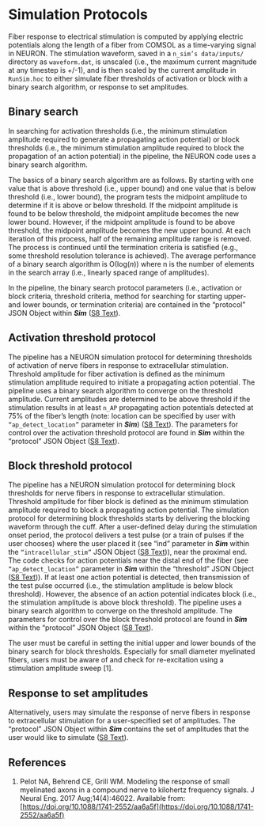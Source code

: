 # Simulation Protocols

Fiber response to electrical stimulation is computed by applying
electric potentials along the length of a fiber from COMSOL as a
time-varying signal in NEURON. The stimulation waveform, saved in a
`n_sim’s data/inputs/` directory as `waveform.dat`, is unscaled (i.e., the
maximum current magnitude at any timestep is +/-1), and is then scaled
by the current amplitude in `RunSim.hoc` to either simulate fiber thresholds of
activation or block with a binary search algorithm, or response to set
amplitudes.

##  Binary search

In searching for activation thresholds (i.e., the minimum stimulation
amplitude required to generate a propagating action potential) or block
thresholds (i.e., the minimum stimulation amplitude required to block
the propagation of an action potential) in the pipeline, the NEURON code
uses a binary search algorithm.

The basics of a binary search algorithm are as follows. By starting with
one value that is above threshold (i.e., upper bound) and one value that
is below threshold (i.e., lower bound), the program tests the midpoint
amplitude to determine if it is above or below threshold. If the
midpoint amplitude is found to be below threshold, the midpoint
amplitude becomes the new lower bound. However, if the midpoint
amplitude is found to be above threshold, the midpoint amplitude becomes
the new upper bound. At each iteration of this process, half of the
remaining amplitude range is removed. The process is continued until the
termination criteria is satisfied (e.g., some threshold resolution
tolerance is achieved). The average performance of a binary search
algorithm is Ο(log(*n*)) where n is the number of
elements in the search array (i.e., linearly spaced range of
amplitudes).

In the pipeline, the binary search protocol parameters (i.e., activation
or block criteria, threshold criteria, method for searching for starting
upper- and lower bounds, or termination criteria) are contained in the
“protocol” JSON Object within ***Sim*** ([S8 Text](S8-JSON-file-parameter-guide)).

##  Activation threshold protocol

The pipeline has a NEURON simulation protocol for determining thresholds
of activation of nerve fibers in response to extracellular stimulation.
Threshold amplitude for fiber activation is defined as the minimum
stimulation amplitude required to initiate a propagating action
potential. The pipeline uses a binary search algorithm to converge on
the threshold amplitude. Current amplitudes are determined to be above
threshold if the stimulation results in at least `n_AP` propagating
action potentials detected at 75% of the fiber’s length (note: location
can be specified by user with `“ap_detect_location”` parameter in
***Sim***) ([S8 Text](S8-JSON-file-parameter-guide)). The parameters for control over the activation threshold
protocol are found in ***Sim*** within the “protocol” JSON Object ([S8 Text](S8-JSON-file-parameter-guide)).

##  Block threshold protocol

The pipeline has a NEURON simulation protocol for determining block
thresholds for nerve fibers in response to extracellular stimulation.
Threshold amplitude for fiber block is defined as the minimum
stimulation amplitude required to block a propagating action potential.
The simulation protocol for determining block thresholds starts by
delivering the blocking waveform through the cuff. After a user-defined
delay during the stimulation onset period, the protocol delivers a test
pulse (or a train of pulses if the user chooses) where the user placed
it (see “ind” parameter in ***Sim*** within the `“intracellular_stim”`
JSON Object ([S8 Text](S8-JSON-file-parameter-guide))), near the proximal end. The code checks for action
potentials near the distal end of the fiber (see `“ap_detect_location”`
parameter in ***Sim*** within the “threshold” JSON Object ([S8 Text](S8-JSON-file-parameter-guide))). If at least
one action potential is detected, then transmission of the test pulse
occurred (i.e., the stimulation amplitude is below block threshold).
However, the absence of an action potential indicates block (i.e., the
stimulation amplitude is above block threshold). The pipeline uses a
binary search algorithm to converge on the threshold amplitude. The
parameters for control over the block threshold protocol are found in
***Sim*** within the “protocol” JSON Object ([S8 Text](S8-JSON-file-parameter-guide)).

The user must be careful in setting the initial upper and lower bounds
of the binary search for block thresholds. Especially for small diameter
myelinated fibers, users must be aware of and check for re-excitation
using a stimulation amplitude sweep \[1\].

##  Response to set amplitudes

Alternatively, users may simulate the response of nerve fibers in
response to extracellular stimulation for a user-specified set of
amplitudes. The “protocol” JSON Object within ***Sim*** contains the set
of amplitudes that the user would like to simulate ([S8 Text](S8-JSON-file-parameter-guide)).

##  References
1. Pelot NA, Behrend CE, Grill WM. Modeling the response of small myelinated axons in a compound nerve to kilohertz  frequency signals. J Neural Eng. 2017 Aug;14(4):46022. Available from: [https://doi.org/10.1088/1741-2552/aa6a5f](https://doi.org/10.1088/1741-2552/aa6a5f)
